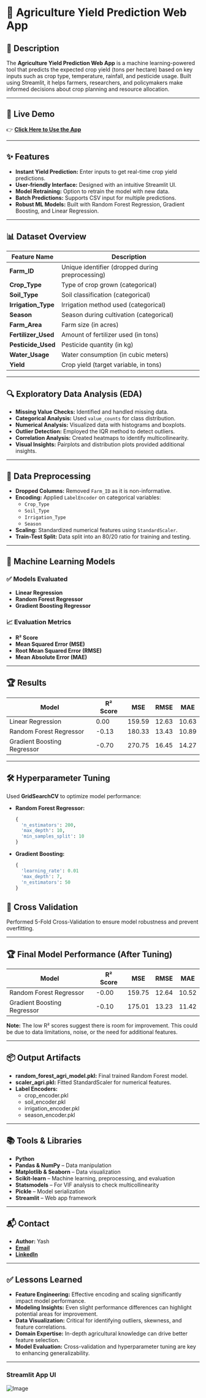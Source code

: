 # 🌾 Agriculture Yield Prediction Web App

## 📌 Description

The **Agriculture Yield Prediction Web App** is a machine learning-powered tool that predicts the expected crop yield (tons per hectare) based on key inputs such as crop type, temperature, rainfall, and pesticide usage. Built using Streamlit, it helps farmers, researchers, and policymakers make informed decisions about crop planning and resource allocation.

---

## 🚀 Live Demo

👉 **[Click Here to Use the App](https://btop6kdb68bjhqupheccjm.streamlit.app/)** 

---

## ✨ Features

- **Instant Yield Prediction:** Enter inputs to get real-time crop yield predictions.
- **User-friendly Interface:** Designed with an intuitive Streamlit UI.
- **Model Retraining:** Option to retrain the model with new data.
- **Batch Predictions:** Supports CSV input for multiple predictions.
- **Robust ML Models:** Built with Random Forest Regression, Gradient Boosting, and Linear Regression.

---

## 📊 Dataset Overview

| Feature Name         | Description                                          |
|----------------------|------------------------------------------------------|
| **Farm_ID**          | Unique identifier (dropped during preprocessing)     |
| **Crop_Type**        | Type of crop grown (categorical)                      |
| **Soil_Type**        | Soil classification (categorical)                     |
| **Irrigation_Type**  | Irrigation method used (categorical)                  |
| **Season**           | Season during cultivation (categorical)               |
| **Farm_Area**        | Farm size (in acres)                                  |
| **Fertilizer_Used**  | Amount of fertilizer used (in tons)                   |
| **Pesticide_Used**   | Pesticide quantity (in kg)                            |
| **Water_Usage**      | Water consumption (in cubic meters)                   |
| **Yield**            | Crop yield (target variable, in tons)                 |

---

## 🔍 Exploratory Data Analysis (EDA)

- **Missing Value Checks:** Identified and handled missing data.
- **Categorical Analysis:** Used `value_counts` for class distribution.
- **Numerical Analysis:** Visualized data with histograms and boxplots.
- **Outlier Detection:** Employed the IQR method to detect outliers.
- **Correlation Analysis:** Created heatmaps to identify multicollinearity.
- **Visual Insights:** Pairplots and distribution plots provided additional insights.

---

## 🔧 Data Preprocessing

- **Dropped Columns:** Removed `Farm_ID` as it is non-informative.
- **Encoding:** Applied `LabelEncoder` on categorical variables:
  - `Crop_Type`
  - `Soil_Type`
  - `Irrigation_Type`
  - `Season`
- **Scaling:** Standardized numerical features using `StandardScaler`.
- **Train-Test Split:** Data split into an 80/20 ratio for training and testing.

---

## 🤖 Machine Learning Models

### ✅ Models Evaluated

- **Linear Regression**
- **Random Forest Regressor**
- **Gradient Boosting Regressor**

### 📈 Evaluation Metrics

- **R² Score**
- **Mean Squared Error (MSE)**
- **Root Mean Squared Error (RMSE)**
- **Mean Absolute Error (MAE)**

---

## 🏆 Results
| Model                         | R² Score | MSE  | RMSE  | MAE   |
|-------------------------------|----------|------|-------|-------|
| Linear Regression       | 0.00    | 159.59 | 12.63 | 10.63 |
| Random Forest Regressor   | -0.13    | 180.33 | 13.43 | 10.89 |
| Gradient Boosting Regressor   | -0.70    | 270.75 | 16.45 | 14.27 |

---

## 🛠️ Hyperparameter Tuning

Used **GridSearchCV** to optimize model performance:

- **Random Forest Regressor:**
  ```python
  {
    'n_estimators': 200,
    'max_depth': 10,
    'min_samples_split': 10
  }
  
- **Gradient Boosting:**
  ```python
  {
    'learning_rate': 0.01
    'max_depth': 7,
    'n_estimators': 50
  }
  
## 🔁 Cross Validation
Performed 5-Fold Cross-Validation to ensure model robustness and prevent overfitting.

---

## 🏆 Final Model Performance (After Tuning)
| Model                         | R² Score | MSE  | RMSE  | MAE   |
|-------------------------------|----------|------|-------|-------|
| Random Forest Regressor       | -0.00    | 159.75 | 12.64 | 10.52 |
| Gradient Boosting Regressor   | -0.10    | 175.01 | 13.23 | 11.42 |

**Note:** The low R² scores suggest there is room for improvement. This could be due to data limitations, noise, or the need for additional features.

---

## 📦 Output Artifacts
- **random_forest_agri_model.pkl:** Final trained Random Forest model.
- **scaler_agri.pkl:** Fitted StandardScaler for numerical features.
- **Label Encoders:**
  - crop_encoder.pkl
  - soil_encoder.pkl
  - irrigation_encoder.pkl
  - season_encoder.pkl

---

## 📚 Tools & Libraries
- **Python**
- **Pandas & NumPy** – Data manipulation
- **Matplotlib & Seaborn** – Data visualization
- **Scikit-learn** – Machine learning, preprocessing, and evaluation
- **Statsmodels** – For VIF analysis to check multicollinearity
- **Pickle** – Model serialization
- **Streamlit** – Web app framework

---

## 📬 Contact
- **Author:** Yash
- **[Email](yd811822@gmail.com)** 
- **[LinkedIn](https://www.linkedin.com/in/yashcoding/)** 

---

## ✅ Lessons Learned
- **Feature Engineering:** Effective encoding and scaling significantly impact model performance.
- **Modeling Insights:** Even slight performance differences can highlight potential areas for improvement.
- **Data Visualization:** Critical for identifying outliers, skewness, and feature correlations.
- **Domain Expertise:** In-depth agricultural knowledge can drive better feature selection.
- **Model Evaluation:** Cross-validation and hyperparameter tuning are key to enhancing generalizability.

---

### Streamlit App UI
![Image](https://github.com/user-attachments/assets/6c3754b9-2ff1-4586-9e59-d3a5ffd73383)
